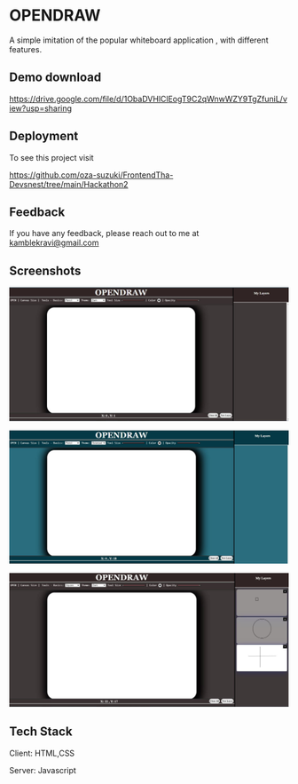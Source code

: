 # OPENDRAW

A simple imitation of the popular whiteboard application , with different features.


## Demo download

https://drive.google.com/file/d/1ObaDVHlClEogT9C2qWnwWZY9TgZfuniL/view?usp=sharing


## Deployment

To see this project visit

https://github.com/oza-suzuki/FrontendTha-Devsnest/tree/main/Hackathon2



## Feedback

If you have any feedback, please reach out to me at kamblekravi@gmail.com


## Screenshots

![App Screenshot](https://github.com/oza-suzuki/FrontendTha-Devsnest/blob/main/Hackathon2/images/1.JPG)

![App Screenshot](https://github.com/oza-suzuki/FrontendTha-Devsnest/blob/main/Hackathon2/images/2.JPG)

![App Screenshot](https://github.com/oza-suzuki/FrontendTha-Devsnest/blob/main/Hackathon2/images/3.JPG)


## Tech Stack

Client: HTML,CSS

Server: Javascript
